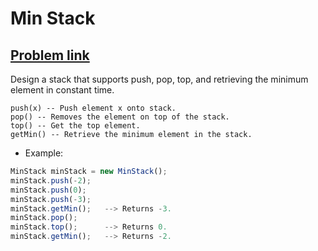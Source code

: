 # Min Stack

## [Problem link](https://leetcode.com/problems/min-stack/)

Design a stack that supports push, pop, top, and retrieving the minimum element in constant time.

`push(x) -- Push element x onto stack.`  
`pop() -- Removes the element on top of the stack.`  
`top() -- Get the top element.`  
`getMin() -- Retrieve the minimum element in the stack.`  

- Example:

``` js
MinStack minStack = new MinStack();
minStack.push(-2);
minStack.push(0);
minStack.push(-3);
minStack.getMin();   --> Returns -3.
minStack.pop();
minStack.top();      --> Returns 0.
minStack.getMin();   --> Returns -2.
```
